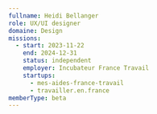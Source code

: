 ```yaml
---
fullname: Heidi Bellanger
role: UX/UI designer
domaine: Design
missions:
  - start: 2023-11-22
    end: 2024-12-31
    status: independent
    employer: Incubateur France Travail
    startups:
      - mes-aides-france-travail
      - travailler.en.france
memberType: beta
---
```

